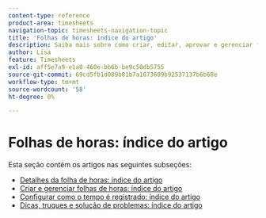```yaml
---
content-type: reference
product-area: timesheets
navigation-topic: timesheets-navigation-topic
title: 'Folhas de horas: índice do artigo'
description: Saiba mais sobre como criar, editar, aprovar e gerenciar folhas de horas, perfis de folha de horas e tipos de horas nas seções a seguir.
author: Lisa
feature: Timesheets
exl-id: aff5e7a9-e1a0-460e-bb6b-be9c50db5755
source-git-commit: 69cd5fb1d089b81b7a1673609b92537137b6b68e
workflow-type: tm+mt
source-wordcount: '58'
ht-degree: 0%

---
```


# Folhas de horas: índice do artigo

<!-- Audited: 12/2023 -->

Esta seção contém os artigos nas seguintes subseções:

* [Detalhes da folha de horas: índice do artigo](../timesheets/timesheets/timesheets.md)
* [Criar e gerenciar folhas de horas: índice do artigo](../timesheets/create-and-manage-timesheets/create-and-manage-timesheets.md)
* [Configurar como o tempo é registrado: índice do artigo](../timesheets/config-timesheet-prefs/configure-timesheet-preferences.md)
* [Dicas, truques e solução de problemas: índice do artigo](../timesheets/tips-tricks-and-troubleshooting/tips-tricks-and-troubleshooting-timesheets.md)
